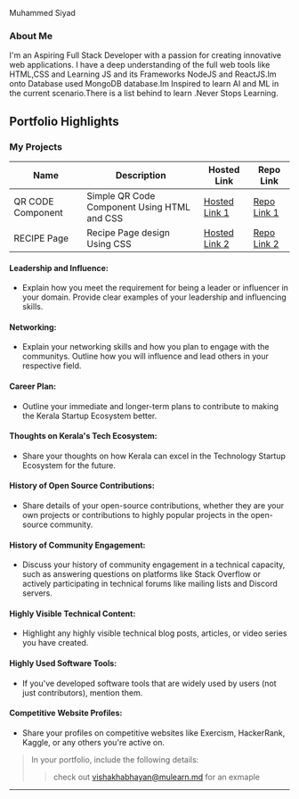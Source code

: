 Muhammed Siyad

### About Me

I'm an Aspiring Full Stack Developer with a passion for creating innovative web applications. I have a deep understanding of the full web tools like HTML,CSS and Learning JS and its Frameworks NodeJS and ReactJS.Im onto Database used MongoDB database.Im Inspired to learn AI and ML in the current scenario.There is a list behind to learn .Never Stops Learning.


## Portfolio Highlights

### My Projects

| Name                | Description                                                               | Hosted Link                              | Repo Link                                                      |
|---------------------|---------------------------------------------------------------------------|------------------------------------------|----------------------------------------------------------------|
| QR CODE Component  | Simple QR Code Component Using HTML and CSS                                              | [Hosted Link 1](https://siyad01.github.io/qr-component/)    | [Repo Link 1](https://github.com/siyad01/qr-component)             |
| RECIPE Page  | Recipe Page design Using CSS                                              | [Hosted Link 2]( https://siyad01.github.io/recipe-page/)    | [Repo Link 2](https://github.com/siyad01/recipe-page)             |

#### Leadership and Influence:

- Explain how you meet the requirement for being a leader or influencer in your domain. Provide clear examples of your leadership and influencing skills.

#### Networking:

- Explain your networking skills and how you plan to engage with the communitys. Outline how you will influence and lead others in your respective field.

#### Career Plan:

- Outline your immediate and longer-term plans to contribute to making the Kerala Startup Ecosystem better.

#### Thoughts on Kerala's Tech Ecosystem:

- Share your thoughts on how Kerala can excel in the Technology Startup Ecosystem for the future.

#### History of Open Source Contributions:

- Share details of your open-source contributions, whether they are your own projects or contributions to highly popular projects in the open-source community.

#### History of Community Engagement:

-  Discuss your history of community engagement in a technical capacity, such as answering questions on platforms like Stack Overflow or actively participating in technical forums like mailing lists and Discord servers.

#### Highly Visible Technical Content:

- Highlight any highly visible technical blog posts, articles, or video series you have created.

#### Highly Used Software Tools:

- If you've developed software tools that are widely used by users (not just contributors), mention them.

#### Competitive Website Profiles:

- Share your profiles on competitive websites like Exercism, HackerRank, Kaggle, or any others you're active on.



> In your portfolio, include the following details:
>> check out [vishakhabhayan@mulearn.md](./profiles/vishakhabhayan@mulearn.md) for an exmaple

---
